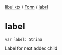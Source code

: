 [libui.ktx](../index.md) / [Form](index.md) / [label](./label.md)

# label

`var label: String`

Label for next added child


